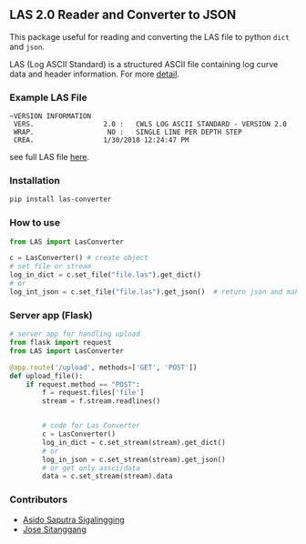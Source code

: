 ## LAS 2.0 Reader and Converter to JSON

This package useful for reading and converting the LAS file to python `dict` and `json`.

LAS (Log ASCII Standard) is a structured ASCII file containing log curve data and header information. For more [detail](http://www.cwls.org/wp-content/uploads/2017/02/Las2_Update_Feb2017.pdf).

### Example LAS File

```
~VERSION INFORMATION
 VERS.                 2.0 :   CWLS LOG ASCII STANDARD - VERSION 2.0
 WRAP.                  NO :   SINGLE LINE PER DEPTH STEP
 CREA.                 1/30/2018 12:24:47 PM
```

see full LAS file [here](https://github.com/josestnggng/Las-converter/blob/master/files/sample1.las).

### Installation

```bash
pip install las-converter
```

### How to use

```py
from LAS import LasConverter

c = LasConverter() # create object
# set file or stream
log_in_dict = c.set_file("file.las").get_dict()
# or
log_int_json = c.set_file("file.las").get_json()  # return json and make new file outfile.json
```

### Server app (Flask)

```py
# server app for handling upload
from flask import request
from LAS import LasConverter

@app.route('/upload', methods=['GET', 'POST'])
def upload_file():
    if request.method == "POST":
        f = request.files['file']
        stream = f.stream.readlines()


        # code for Las Converter
        c = LasConverter()
        log_in_dict = c.set_stream(stream).get_dict()
        # or
        log_in_json = c.set_stream(stream).get_json()
        # or get only assci/data
        data = c.set_stream(stream).data
```

### Contributors

- [Asido Saputra Sigalingging](https://github.com/asidosaputra)
- [Jose Sitanggang](https://github.com/josestnggng)
